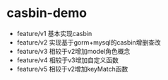 # casbin-demo
- feature/v1 基本实现casbin
- feature/v2 实现基于gorm+mysql的casbin增删查改
- feature/v3 相较于v2增加model角色概念
- feature/v4 相较于v3增加自定义函数
- feature/v5 相较于v2增加keyMatch函数